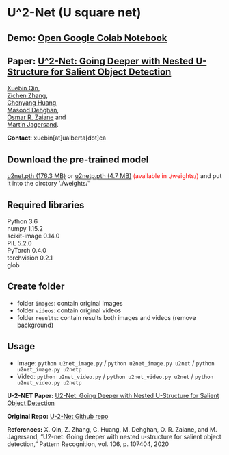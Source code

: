 # U^2-Net (U square net)

## Demo: [Open Google Colab Notebook](https://colab.research.google.com/drive/1PsrXEAkgs3f1STMRP9OqrxYPQSSTxhrU?usp=sharing)

## Paper: [U^2-Net: Going Deeper with Nested U-Structure for Salient Object Detection](https://arxiv.org/pdf/2005.09007.pdf)

[Xuebin Qin](https://webdocs.cs.ualberta.ca/~xuebin/), <br/>
[Zichen Zhang](https://webdocs.cs.ualberta.ca/~zichen2/), <br/>
[Chenyang Huang](https://chenyangh.com/), <br/>
[Masood Dehghan](https://sites.google.com/view/masooddehghan), <br/>
[Osmar R. Zaiane](http://webdocs.cs.ualberta.ca/~zaiane/) and <br/>
[Martin Jagersand](https://webdocs.cs.ualberta.ca/~jag/).

__Contact__: xuebin[at]ualberta[dot]ca

## Download the pre-trained model
[u2net.pth (176.3 MB)](https://drive.google.com/file/d/1tA1efWGkM1BxnMxZ_amFDyVpNp1LEMst/view?usp=sharing) or [u2netp.pth (4.7 MB)](https://drive.google.com/file/d/18_q7KmanC25_zgCm9Pwsd4LHpQMCYe5B/view?usp=sharing) <font color = 'red'>(available in ./weights/) </font> and put it into the dirctory './weights/'

## Required libraries

Python 3.6  
numpy 1.15.2  
scikit-image 0.14.0  
PIL 5.2.0  
PyTorch 0.4.0  
torchvision 0.2.1  
glob  

## Create folder
- folder `images`: contain original images
- folder `videos`: contain original videos
- folder `results`: contain results both images and videos (remove background)

## Usage
- Image: `python u2net_image.py` / `python u2net_image.py u2net` / `python u2net_image.py u2netp`
- Video: `python u2net_video.py` / `python u2net_video.py u2net` / `python u2net_video.py u2netp`

**U-2-NET Paper:** [U2-Net: Going Deeper with Nested U-Structure for Salient Object Detection](https://arxiv.org/abs/2005.09007)

**Original Repo:** [U-2-Net Github repo](https://github.com/NathanUA/U-2-Net)

**References:** X. Qin, Z. Zhang, C. Huang, M. Dehghan, O. R. Zaiane, and M. Jagersand, “U2-net: Going deeper with nested u-structure for salient object
detection,” Pattern Recognition, vol. 106, p. 107404, 2020
